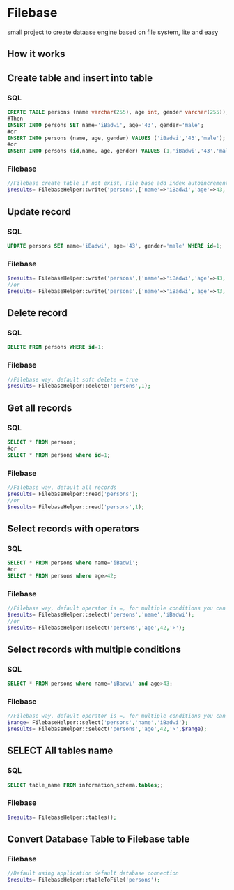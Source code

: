 # Filebase
small project to create dataase engine based on file system, lite and easy

## How it works

## Create table and insert into table
### SQL
```sql
CREATE TABLE persons (name varchar(255), age int, gender varchar(255));
#Then
INSERT INTO persons SET name='iBadwi', age='43', gender='male';
#or
INSERT INTO persons (name, age, gender) VALUES ('iBadwi','43','male');
#or
INSERT INTO persons (id,name, age, gender) VALUES (1,'iBadwi','43','male');
```

### Filebase
```php
//Filebase create table if not exist, File base add index autoincrement id if not exist
$results= FilebaseHelper::write('persons',['name'=>'iBadwi','age'=>43,'gender'=>'male']);
```

## Update record
### SQL
```sql
UPDATE persons SET name='iBadwi', age='43', gender='male' WHERE id=1;
```

### Filebase
```php
$results= FilebaseHelper::write('persons',['name'=>'iBadwi','age'=>43,'gender'=>'male'],1);
//or
$results= FilebaseHelper::write('persons',['name'=>'iBadwi','age'=>43,'gender'=>'male','id'=>1]);
```

## Delete record
### SQL
```sql
DELETE FROM persons WHERE id=1;
```

### Filebase
```php
//Filebase way, default soft delete = true
$results= FilebaseHelper::delete('persons',1);
```

## Get all records
### SQL
```sql
SELECT * FROM persons;
#or
SELECT * FROM persons where id=1;
```

### Filebase
```php
//Filebase way, default all records
$results= FilebaseHelper::read('persons');
//or
$results= FilebaseHelper::read('persons',1);
```

## Select records with operators
### SQL
```sql
SELECT * FROM persons where name='iBadwi';
#or
SELECT * FROM persons where age>42;
```

### Filebase
```php
//Filebase way, default operator is =, for multiple conditions you can pass range
$results= FilebaseHelper::select('persons','name','iBadwi');
//or
$results= FilebaseHelper::select('persons','age',42,'>');
```

## Select records with multiple conditions
### SQL
```sql
SELECT * FROM persons where name='iBadwi' and age>43;
```

### Filebase
```php
//Filebase way, default operator is =, for multiple conditions you can pass range
$range= FilebaseHelper::select('persons','name','iBadwi');
$results= FilebaseHelper::select('persons','age',42,'>',$range);
```

## SELECT All tables name
### SQL
```sql
SELECT table_name FROM information_schema.tables;;
```

### Filebase
```php
$results= FilebaseHelper::tables();
```

## Convert Database Table to Filebase table

### Filebase
```php
//Default using application default database connection
$results= FilebaseHelper::tableToFile('persons');
```
